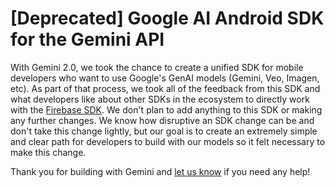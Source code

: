 # [Deprecated] Google AI Android SDK for the Gemini API

With Gemini 2.0, we took the chance to create a unified SDK for mobile developers who want to use Google's GenAI models (Gemini, Veo, Imagen, etc). As part of that process, we took all of the feedback from this SDK and what developers like about other SDKs in the ecosystem to directly work with the [Firebase SDK](https://firebase.google.com/docs/vertex-ai). We don't plan to add anything to this SDK or making any further changes. We know how disruptive an SDK change can be and don't take this change lightly, but our goal is to create an extremely simple and clear path for developers to build with our models so it felt necessary to make this change.

Thank you for building with Gemini and [let us know](https://discuss.ai.google.dev/c/gemini-api/4) if you need any help!
